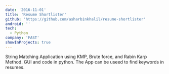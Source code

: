 ```yaml
---
date: '2016-11-01'
title: 'Resume Shortlister'
github: 'https://github.com/asharbinkhalil/resume-shortlister'
android: ''
tech:
  - Python
company: 'FAST'
showInProjects: true
---
```


String Matching Application using KMP, Brute force, and Rabin Karp Method. GUI and code in python. The App can be useed to find keywords in resumes.
